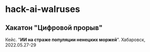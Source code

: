 # hack-ai-walruses

## Хакатон "Цифровой прорыв"

Кейс. "**ИИ на страже популяции ненецких моржей**". Хабаровск, 2022.05.27-29
